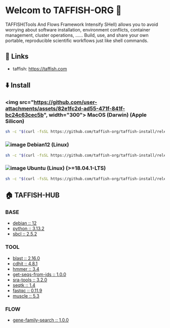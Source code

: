 # Welcom to TAFFISH-ORG 👋

TAFFISH(Tools And Flows Framework Intensify SHell) allows you to avoid worrying about software installation, environment conflicts, container management, cluster operations, ...... Build, use, and share your own portable, reproducible scientific workflows just like shell commands.



## 📎 Links
- taffish: https://taffish.com



## ⬇️ Install

### <img src="https://github.com/user-attachments/assets/82e1fc2d-ad55-471f-841f-bc24c63cec5b", width="300"> MacOS (Darwin) (Apple Silicon)

```bash
sh -c "$(curl -fsSL https://github.com/taffish-org/taffish-install/releases/download/v1.0.0/install-taffish-darwin-arm64-beta.sh)" -n
```

### ![image](https://github.com/user-attachments/assets/3271b65c-f9e7-4f24-bfd1-2a92b996cd41) Debian12 (Linux)

```bash
sh -c "$(curl -fsSL https://github.com/taffish-org/taffish-install/releases/download/v1.0.0/install-taffish-debian12-amd64-beta.sh)" -n
```

### ![image](https://github.com/user-attachments/assets/bbd6c074-a040-4fe3-b20d-f655d9f3f02b) Ubuntu (Linux) (>=18.04.1-LTS)

```bash
sh -c "$(curl -fsSL https://github.com/taffish-org/taffish-install/releases/download/v1.0.0/install-taffish-ubuntu-amd64-beta.sh)" -n
```



## 🏠 TAFFISH-HUB

### BASE
- [debian :: 12](https://github.com/taffish-org/debian)
- [python :: 3.13.2](https://github.com/taffish-org/python)
- [sbcl :: 2.5.2](https://github.com/taffish-org/sbcl)

### TOOL
- [blast :: 2.16.0](https://github.com/taffish-org/blast)
- [cdhit :: 4.8.1](https://github.com/taffish-org/cdhit)
- [hmmer :: 3.4](https://github.com/taffish-org/hmmer)
- [get-seqs-from-ids :: 1.0.0](https://github.com/taffish-org/get-seqs-from-ids)
- [sra-tools :: 3.2.0](https://github.com/taffish-org/sra-tools)
- [seqtk :: 1.4](https://github.com/taffish-org/seqtk)
- [fastqc :: 0.11.9](https://github.com/taffish-org/fastqc)
- [muscle :: 5.3](https://github.com/taffish-org/muscle)

### FLOW
- [gene-family-search :: 1.0.0](https://github.com/taffish-org/gene-family-search)
